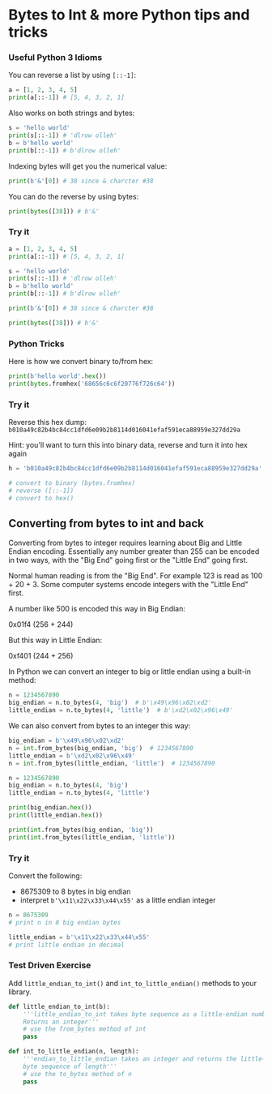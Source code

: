 
# Bytes to Int & more Python tips and tricks

### Useful Python 3 Idioms

You can reverse a list by using `[::-1]`:

```python
a = [1, 2, 3, 4, 5]
print(a[::-1]) # [5, 4, 3, 2, 1]
```

Also works on both strings and bytes:

```python
s = 'hello world'
print(s[::-1]) # 'dlrow olleh'
b = b'hello world'
print(b[::-1]) # b'dlrow olleh'
```

Indexing bytes will get you the numerical value:

```python
print(b'&'[0]) # 38 since & charcter #38
```

You can do the reverse by using bytes:

```python
print(bytes([38])) # b'&'
```

### Try it


```python
a = [1, 2, 3, 4, 5]
print(a[::-1]) # [5, 4, 3, 2, 1]

s = 'hello world'
print(s[::-1]) # 'dlrow olleh'
b = b'hello world'
print(b[::-1]) # b'dlrow olleh'

print(b'&'[0]) # 38 since & charcter #38

print(bytes([38])) # b'&'
```

### Python Tricks

Here is how we convert binary to/from hex:


```python
print(b'hello world'.hex())
print(bytes.fromhex('68656c6c6f20776f726c64'))
```

### Try it

Reverse this hex dump: `b010a49c82b4bc84cc1dfd6e09b2b8114d016041efaf591eca88959e327dd29a`

Hint: you'll want to turn this into binary data, reverse and turn it into hex again


```python
h = 'b010a49c82b4bc84cc1dfd6e09b2b8114d016041efaf591eca88959e327dd29a'

# convert to binary (bytes.fromhex)
# reverse ([::-1])
# convert to hex()
```

## Converting from bytes to int and back

Converting from bytes to integer requires learning about Big and Little Endian encoding. Essentially any number greater than 255 can be encoded in two ways, with the "Big End" going first or the "Little End" going first.

Normal human reading is from the "Big End". For example 123 is read as 100 + 20 + 3. Some computer systems encode integers with the "Little End" first.

A number like 500 is encoded this way in Big Endian:

0x01f4 (256 + 244)

But this way in Little Endian:

0xf401 (244 + 256)

In Python we can convert an integer to big or little endian using a built-in method:

```python
n = 1234567890
big_endian = n.to_bytes(4, 'big')  # b'\x49\x96\x02\xd2'
little_endian = n.to_bytes(4, 'little')  # b'\xd2\x02\x96\x49'
```

We can also convert from bytes to an integer this way:

```python
big_endian = b'\x49\x96\x02\xd2'
n = int.from_bytes(big_endian, 'big')  # 1234567890
little_endian = b'\xd2\x02\x96\x49'
n = int.from_bytes(little_endian, 'little')  # 1234567890
```


```python
n = 1234567890
big_endian = n.to_bytes(4, 'big')
little_endian = n.to_bytes(4, 'little')

print(big_endian.hex())
print(little_endian.hex())

print(int.from_bytes(big_endian, 'big'))
print(int.from_bytes(little_endian, 'little'))
```

### Try it

Convert the following:

 * 8675309 to 8 bytes in big endian
 * interpret ```b'\x11\x22\x33\x44\x55'``` as a little endian integer


```python
n = 8675309
# print n in 8 big endian bytes

little_endian = b'\x11\x22\x33\x44\x55'
# print little endian in decimal
```

### Test Driven Exercise

Add `little_endian_to_int()` and `int_to_little_endian()` methods to your library.


```python
def little_endian_to_int(b):
    '''little_endian_to_int takes byte sequence as a little-endian number.
    Returns an integer'''
    # use the from_bytes method of int
    pass

def int_to_little_endian(n, length):
    '''endian_to_little_endian takes an integer and returns the little-endian
    byte sequence of length'''
    # use the to_bytes method of n
    pass
```
